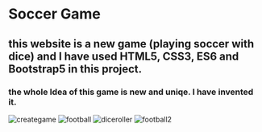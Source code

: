 # Soccer Game
## this website is a new game (playing soccer with dice) and I have used HTML5, CSS3, ES6 and Bootstrap5 in this project.
### the whole Idea of this game is new and uniqe. I have invented it.



![creategame](https://github.com/artinmohajeri/Soccer-Game/assets/95845593/275ca577-4cda-4b44-9fc7-cbbe1ba75c48)
![football](https://github.com/artinmohajeri/Soccer-Game/assets/95845593/b80d6e77-5489-4877-93ee-70b37d617e85)
![diceroller](https://github.com/artinmohajeri/Soccer-Game/assets/95845593/e72d6858-8b85-433c-aaac-af48924452e1)
![football2](https://github.com/artinmohajeri/Soccer-Game/assets/95845593/2cf415ae-05d8-4bfb-a48b-caf3d488eb99)
